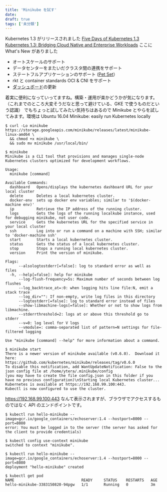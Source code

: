 ```yaml
---
title: 'Minikube を試す'
date: 
draft: true
tags: ['未分類']
---
```


Kubernetes 1.3 がリリースされました [Five Days of Kubernetes 1.3](http://blog.kubernetes.io/2016/07/five-days-of-kubernetes-1.3.html) [Kubernetes 1.3: Bridging Cloud Native and Enterprise Workloads](http://blog.kubernetes.io/2016/07/kubernetes-1.3-bridging-cloud-native-and-enterprise-workloads.html) ここに What's New がありました

* オートスケールのサポート
* データセンターをまたいだクラスタ間の連携をサポート
* ステートフルアプリケーションのサポート ([Pet Set](http://kubernetes.io/docs/user-guide/petset/)）
* rkt と container standards OCI & CNI をサポート
* [ダッシュボード](https://github.com/kubernetes/dashboard)の更新

着実に便利になっていってますね。構築・運用が楽かどうかが気になります。（これまでのところ大変そうだなと思って避けている、GKE で使うものだという認識） でもちょっと試してみたい気持ちはあるので Minikube とやらを試してみます。環境は Ubuntu 16.04 Minikube: easily run Kubernetes locally

```
$ curl -Lo minikube https://storage.googleapis.com/minikube/releases/latest/minikube-linux-amd64 \
  && chmod +x minikube \
  && sudo mv minikube /usr/local/bin/
```

```
$ minikube 
Minikube is a CLI tool that provisions and manages single-node Kubernetes clusters optimized for development workflows.

Usage:
  minikube [command]

Available Commands:
  dashboard   Opens/displays the kubernetes dashboard URL for your local cluster
  delete      Deletes a local kubernetes cluster.
  docker-env  sets up docker env variables; similar to '$(docker-machine env)'
  ip          Retrieve the IP address of the running cluster.
  logs        Gets the logs of the running localkube instance, used for debugging minikube, not user code.
  service     Gets the kubernetes URL for the specified service in your local cluster
  ssh         Log into or run a command on a machine with SSH; similar to 'docker-machine ssh'
  start       Starts a local kubernetes cluster.
  status      Gets the status of a local kubernetes cluster.
  stop        Stops a running local kubernetes cluster.
  version     Print the version of minikube.

Flags:
      --alsologtostderr[=false]: log to standard error as well as files
  -h, --help[=false]: help for minikube
      --log-flush-frequency=5s: Maximum number of seconds between log flushes
      --log_backtrace_at=:0: when logging hits line file:N, emit a stack trace
      --log_dir="": If non-empty, write log files in this directory
      --logtostderr[=false]: log to standard error instead of files
      --show-libmachine-logs[=false]: Whether or not to show logs from libmachine.
      --stderrthreshold=2: logs at or above this threshold go to stderr
      --v=0: log level for V logs
      --vmodule=: comma-separated list of pattern=N settings for file-filtered logging

Use "minikube [command] --help" for more information about a command.
```

```
$ minikube start
There is a newer version of minikube available (v0.6.0).  Download it here:
https://github.com/kubernetes/minikube/releases/tag/v0.6.0
To disable this notification, add WantUpdateNotification: False to the json config file at /home/ytera/.minikube/config
(you may have to create the file config.json in this folder if you have no previous configuration)\nStarting local Kubernetes cluster...
Kubernetes is available at https://192.168.99.100:443.
Kubectl is now configured to use the cluster.
```

https://192.168.99.100:443 なんて表示されますが、ブラウザでアクセスするものではなく API のエンドポイントです。

```
$ kubectl run hello-minikube --image=gcr.io/google_containers/echoserver:1.4 --hostport=8000 --port=8080
error: You must be logged in to the server (the server has asked for the client to provide credentials)
```

```
$ kubectl config use-context minikube
switched to context "minikube".
```

```
$ kubectl run hello-minikube --image=gcr.io/google_containers/echoserver:1.4 --hostport=8000 --port=8080
deployment "hello-minikube" created
```

```
$ kubectl get pod
NAME                              READY     STATUS    RESTARTS   AGE
hello-minikube-3383150820-94pgw   1/1       Running   0          3m
```
